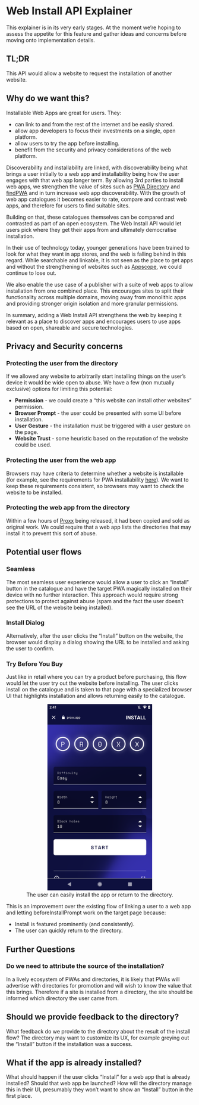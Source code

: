 # Web Install API Explainer

This explainer is in its very early stages.
At the moment we’re hoping to assess the appetite for this feature and gather ideas and concerns before moving onto implementation details.

## TL;DR

This API would allow a website to request the installation of another website.

## Why do we want this?

Installable Web Apps are great for users. They:

* can link to and from the rest of the internet and be easily shared.
* allow app developers to focus their investments on a single, open platform.
* allow users to try the app before installing.
* benefit from the security and privacy considerations of the web platform.

Discoverability and installability are linked, with discoverability being what brings a user initially to a web app and installability being how the user engages with that web app longer term.
By allowing 3rd parties to install web apps, we strengthen the value of sites such as [PWA Directory][pwa-directory] and [findPWA][find-pwa] and in turn increase web app discoverability.
With the growth of web app catalogues it becomes easier to rate, compare and contrast web apps, and therefore for users to find suitable sites.

Building on that, these catalogues themselves can be compared and contrasted as part of an open ecosystem.
The Web Install API would let users pick where they get their apps from and ultimately democratise installation.

In their use of technology today, younger generations have been trained to look for what they want in app stores, and the web is falling behind in this regard.
While searchable and linkable, it is not seen as the place to get apps and without the strengthening of websites such as [Appscope][appscope], we could continue to lose out.

We also enable the use case of a publisher with a suite of web apps to allow installation from one combined place.
This encourages sites to split their functionality across multiple domains, moving away from monolithic apps and providing stronger origin isolation and more granular permissions.

In summary, adding a Web Install API strengthens the web by keeping it relevant as a place to discover apps and encourages users to use apps based on open, shareable and secure technologies.

## Privacy and Security concerns

### Protecting the user from the directory

If we allowed any website to arbitrarily start installing things on the user’s device it would be wide open to abuse.
We have a few (non mutually exclusive) options for limiting this potential:

* **Permission** - we could create a “this website can install other websites” permission.
* **Browser Prompt** - the user could be presented with some UI before installation.
* **User Gesture** - the installation must be triggered with a user gesture on the page.
* **Website Trust** - some heuristic based on the reputation of the website could be used.

### Protecting the user from the web app

Browsers may have criteria to determine whether a website is installable (for example, see the requirements for PWA installability [here][installable-reqs]).
We want to keep these requirements consistent, so browsers may want to check the website to be installed.

### Protecting the web app from the directory

Within a few hours of [Proxx][proxx] being released, it had been copied and sold as original work.
We could require that a web app lists the directories that may install it to prevent this sort of abuse.

## Potential user flows

### Seamless

The most seamless user experience would allow a user to click an “Install” button in the catalogue and have the target PWA magically installed on their device with no further interaction.
This approach would require strong protections to protect against abuse (spam and the fact the user doesn’t see the URL of the website being installed).

### Install Dialog

Alternatively, after the user clicks the “Install” button on the website, the browser would display a dialog showing the URL to be installed and asking the user to confirm.

### Try Before You Buy

Just like in retail where you can try a product before purchasing, this flow would let the user try out the website before installing.
The user clicks install on the catalogue and is taken to that page with a specialized browser UI that highlights installation and allows returning easily to the catalogue.

<figure align="center">
    <img src="try-before-you-buy.png" alt="A screenshot of a website in an alternative browser UI that emphasises install and allows the user to quickly return to the directory." height="500px">
    <figcaption>
        The user can easily install the app or return to the directory.
    </figcaption>
</figure>

This is an improvement over the existing flow of linking a user to a web app and letting beforeInstallPrompt work on the target page because:

* Install is featured prominently (and consistently).
* The user can quickly return to the directory.

## Further Questions

### Do we need to attribute the source of the installation?

In a lively ecosystem of PWAs and directories, it is likely that PWAs will advertise with directories for promotion and will wish to know the value that this brings.
Therefore if a site is installed from a directory, the site should be informed which directory the user came from.

## Should we provide feedback to the directory?

What feedback do we provide to the directory about the result of the install flow?
The directory may want to customize its UX, for example greying out the “Install” button if the installation was a success.

## What if the app is already installed?

What should happen if the user clicks “Install” for a web app that is already installed?
Should that web app be launched?
How will the directory manage this in their UI, presumably they won’t want to show an “Install” button in the first place.

[pwa-directory]: https://pwa-directory.appspot.com/
[find-pwa]: https://findpwa.com/
[appscope]: https://appsco.pe/
[installable-reqs]: https://developer.mozilla.org/en-US/docs/Web/Progressive_web_apps/Installable_PWAs#Requirements
[proxx]: https://proxx.app/